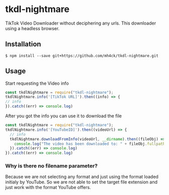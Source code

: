 # tkdl-nightmare
TikTok Video Downloader without deciphering any urls. This downloader using a headless browser.

## Installation

`$ npm install --save git+https://github.com/mh4ck/tkdl-nightmare.git`

## Usage

Start requesting the Video info
```javascript
const tkdlNightmare = require("tkdl-nightmare");
tkdlNightmare.info('[TikTok URL]').then((info) => {
// info
}).catch((err) => console.log)
```

After you got the info you can use it to download the file
```javascript
const tkdlNightmare = require("tkdl-nightmare");
tkdlNightmare.info('[YouTubeID]').then((videoUrl) => {
  // info
  tkdlNightmare.downloadFromInfo(videoUrl, __dirname).then((fileObj) => {
    console.log("The video has been downloaded to: " + fileObj.fullpath);
  }).catch((err) => console.log)
}).catch((err) => console.log)
```

### Why is there no filename parameter?
Because we are not selecting any format and just using the format loaded initialy by YouTube. 
So we are not able to set the target file extension and just work with the format YouTube offers. 
